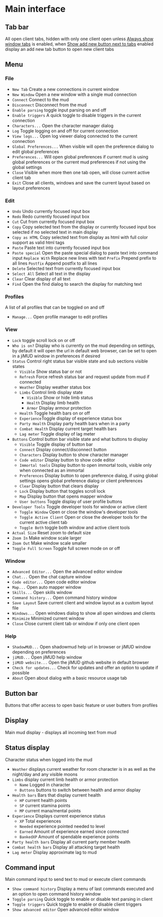 # Main interface

## Tab bar

All open client tabs, hidden with only one client open unless [Always show window tabs](preferences.md#interface) is enabled,
when [Show add new button next to tabs](preferences.md#interface) enabled display an add new tab button to open new client tabs

## Menu

### File

- `New Tab` Create a new connections in current window
- `New Window` Open a new window with a single mud connection
- `Connect` Connect to the mud
- `Disconnect` Disconnect from the mud
- `Enable parsing` toggle input parsing on and off
- `Enable triggers` A quick toggle to disable triggers in the current connection
- `Characters...` Open the character manager dialog
- `Log` Toggle logging on and off for current connection
- `View logs...` Open log viewer dialog connected to the current connection
- `Global Preferences...` When visible will open the preference dialog to edit global preferences
- `Preferences...` Will open global preferences if current mud is using global preferences or the current mud preferences if not using the global settings
- `Close` Visible when more then one tab open, will close current active client tab
- `Exit` Close all clients, windows and save the current layout based on layout preferences

### Edit

- `Undo` Undo currently focused input box
- `Redo` Redo currently focused input box
- `Cut` Cut from currently focused input box
- `Copy` Copy selected text from the display or currently focused input box selected if no selected text in main display
- `Copy as HTML` Copy selected text from display as html with full color support as valid html tags
- `Paste` Paste text into currently focused input box
- `Paste special` Open the paste special dialog to paste text into command input
    `Replace With` Replace new lines with text
    `Prefix` Prepend prefix to all lines
    `Postfix` Append postfix to all lines
- `Delete` Selected text from currently focused input box
- `Select All` Select all text in the display
- `Clear` Clear display of all text
- `Find` Open the find dialog to search the display for matching text

### Profiles

A list of all profiles that can be toggled on and off

- `Manage...` Open profile manager to edit profiles

### View

- `Lock` toggle scroll lock on or off
- `Who is on?` Display who is currently on the mud depending on settings, by default it will open the url in default web browser, can be set to open in a jiMUD window in preferences if desired
- `Status` Control right status bar visible state and sub sections visible states
    - `Visible` Show status bar or not
    - `Refresh` Force refresh status bar and request update from mud if connected
    - `Weather` Display weather status box
    - `Limbs` Control limb display state
        - `Visible` Show or hide limb status
        - `Health` Display limb health
        - `Armor` Display armour protection
    - `Health` Toggle health bars on or off
    - `Experience`Toggle display of experience status box
    - `Party Health` Display party health bars when in a party
    - `Combat Health` Display current target health bars
    - `Lag meter` Toggle display of lag meter
- `Buttons` Control button bar visible state and what buttons to display
    - `Visible` Toggle display of button bar
    - `Connect` Display connect/disconnect button
    - `Characters` Display button to show character manager
    - `Code editor` Display button to show code editor
    - `Immortal tools` Display button to open immortal tools, visible only when connected as an immortal
    - `Preferences` Display button to open preference dialog, if using global settings opens global preference dialog or client preferences
    - `Clear` Display button that clears display
    - `Lock` Display button that toggles scroll lock
    - `Map` Display button that opens mapper window
    - `User buttons` Toggle display of user profile buttons
- `Developer Tools` Toggle developer tools for window or active client
    - `Toggle Window` Open or close the window's developer tools
    - `Toggle Active Client` Open or close the developer tools for the current active client tab
    - `Toggle Both` toggle both window and active client tools
- `Actual Size` Reset zoom to default size
- `Zoom In` Make window scale larger
- `Zoom Out` Make window scale smaller
- `Toggle Full Screen` Toggle full screen mode on or off

### Window

- `Advanced Editor...` Open the advanced editor window
- `Chat...` Open the chat capture window
- `Code editor...` Open code editor window
- `Map...` Open auto mapper window
- `Skills...` Open skills window
- `Command history...` Open command history window
- `Save Layout` Save current client and window layout as a custom layout file
- `Windows...` Open windows dialog to show all open windows and clients
- `Minimize` Minimized current window
- `Close` Close current client tab or window if only one client open

### Help

- `ShadowMUD...` Open shadowmud help url in browser or jiMUD window depending on preferences
- `jiMUD...` Open jiMUD help window
- `jiMUD website...` Open the jiMUD github website in default browser
- `Check for updates...` Check for updates and offer an option to update if possible
- `About` Open about dialog with a basic resource usage tab

## Button bar

Buttons that offer access to open basic feature or user butters from profiles

## Display

Main mud display - displays all incoming text from mud

## Status display

Character status when logged into the mud

- `Weather` displays current weather for room character is in as well as the night/day and any visible moons
- `Limbs` display current limb health or armor protection
    - `Name` Logged in character
    - `Buttons` buttons to switch between health and armor display
- `Health bars` Bars that display current health
    - `HP` current health points
    - `SP` current stamina points
    - `MP` current mana/mental points
- `Experience` Displays current experience status    
    - `XP` Total experiences
    - `Needed` experience pointed needed to level
    - `Earned` Amount of experience earned since connected
    - `BankedXP` Amount of spendable experience points
- `Party health bars` Display all current party member health
- `Combat health bars` Display all attacking target health
- `Lag meter` Display approximate lag to mud

## Command input

Main command input to send text to mud or execute client commands

- `Show command history` Display a menu of last commands executed and an option to open command history window
- `Toggle parsing` Quick toggle to enable or disable text parsing in client
- `Toggle triggers` Quick toggle to enable or disable client triggers
- `Show advanced editor` Open advanced editor window

    